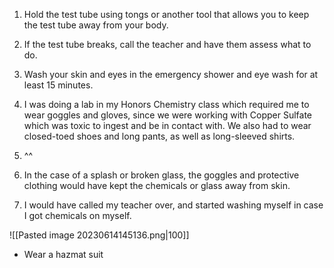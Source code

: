 1. Hold the test tube using tongs or another tool that allows you to keep the test tube away from your body.
2. If the test tube breaks, call the teacher and have them assess what to do.
3. Wash your skin and eyes in the emergency shower and eye wash for at least 15 minutes.

1. I was doing a lab in my Honors Chemistry class which required me to wear goggles and gloves, since we were working with Copper Sulfate which was toxic to ingest and be in contact with. We also had to wear closed-toed shoes and long pants, as well as long-sleeved shirts.
2. ^^
3. In the case of a splash or broken glass, the goggles and protective clothing would have kept the chemicals or glass away from skin.
4. I would have called my teacher over, and started washing myself in case I got chemicals on myself.

![[Pasted image 20230614145136.png|100]]
- Wear a hazmat suit 